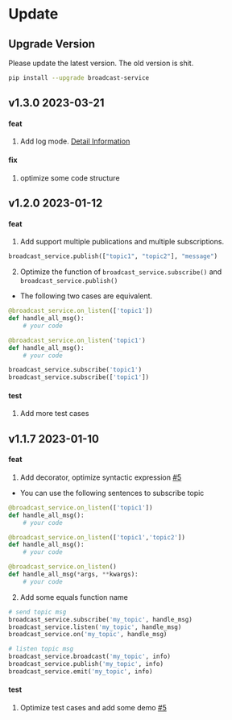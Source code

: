 # Update

## Upgrade Version
Please update the latest version. The old version is shit.

```bash
pip install --upgrade broadcast-service
```

## v1.3.0 2023-03-21

#### feat
1. Add log mode. [Detail Information](./log.md)

#### fix
1. optimize some code structure

## v1.2.0 2023-01-12

#### feat
1. Add support multiple publications and multiple subscriptions.

```python
broadcast_service.publish(["topic1", "topic2"], "message")
```

2. Optimize the function of `broadcast_service.subscribe()` and `broadcast_service.publish()`

- The following two cases are equivalent.

```python
@broadcast_service.on_listen(['topic1'])
def handle_all_msg():
    # your code

@broadcast_service.on_listen('topic1')
def handle_all_msg():
    # your code

```

```python
broadcast_service.subscribe('topic1')
broadcast_service.subscribe(['topic1'])
```


#### test
1. Add more test cases


## v1.1.7 2023-01-10

#### feat

1. Add decorator, optimize syntactic expression [#5](https://github.com/Undertone0809/broadcast-service/pull/5) 

- You can use the following sentences to subscribe topic

```python
@broadcast_service.on_listen(['topic1'])
def handle_all_msg():
    # your code

@broadcast_service.on_listen(['topic1','topic2'])
def handle_all_msg():
    # your code

@broadcast_service.on_listen()
def handle_all_msg(*args, **kwargs):
    # your code
```

2. Add some equals function name

```python
# send topic msg
broadcast_service.subscribe('my_topic', handle_msg)
broadcast_service.listen('my_topic', handle_msg)
broadcast_service.on('my_topic', handle_msg)

# listen topic msg
broadcast_service.broadcast('my_topic', info)
broadcast_service.publish('my_topic', info)
broadcast_service.emit('my_topic', info)
```

#### test

1. Optimize test cases and add some demo [#5](https://github.com/Undertone0809/broadcast-service/pull/5) 
